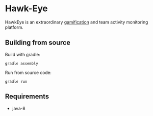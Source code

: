 Hawk-Eye
========

HawkEye is an extraordinary [gamification](http://en.wikipedia.org/wiki/Gamification) and team activity monitoring platform.

Building from source
--------------------

Build with gradle:
```
gradle assembly
```  
Run from source code:
```
gradle run
```
Requirements
------------

* java-8

